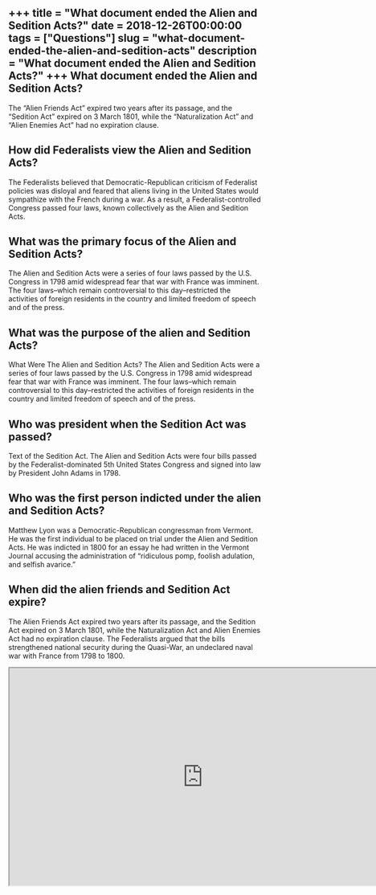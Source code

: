 +++
title = "What document ended the Alien and Sedition Acts?"
date = 2018-12-26T00:00:00
tags = ["Questions"]
slug = "what-document-ended-the-alien-and-sedition-acts"
description = "What document ended the Alien and Sedition Acts?"
+++
What document ended the Alien and Sedition Acts?
------------------------------------------------

The “Alien Friends Act” expired two years after its passage, and the “Sedition Act” expired on 3 March 1801, while the “Naturalization Act” and “Alien Enemies Act” had no expiration clause.

How did Federalists view the Alien and Sedition Acts?
-----------------------------------------------------

The Federalists believed that Democratic-Republican criticism of Federalist policies was disloyal and feared that aliens living in the United States would sympathize with the French during a war. As a result, a Federalist-controlled Congress passed four laws, known collectively as the Alien and Sedition Acts.

What was the primary focus of the Alien and Sedition Acts?
----------------------------------------------------------

The Alien and Sedition Acts were a series of four laws passed by the U.S. Congress in 1798 amid widespread fear that war with France was imminent. The four laws–which remain controversial to this day–restricted the activities of foreign residents in the country and limited freedom of speech and of the press.

What was the purpose of the alien and Sedition Acts?
----------------------------------------------------

What Were The Alien and Sedition Acts? The Alien and Sedition Acts were a series of four laws passed by the U.S. Congress in 1798 amid widespread fear that war with France was imminent. The four laws–which remain controversial to this day–restricted the activities of foreign residents in the country and limited freedom of speech and of the press.

Who was president when the Sedition Act was passed?
---------------------------------------------------

Text of the Sedition Act. The Alien and Sedition Acts were four bills passed by the Federalist-dominated 5th United States Congress and signed into law by President John Adams in 1798.

Who was the first person indicted under the alien and Sedition Acts?
--------------------------------------------------------------------

Matthew Lyon was a Democratic-Republican congressman from Vermont. He was the first individual to be placed on trial under the Alien and Sedition Acts. He was indicted in 1800 for an essay he had written in the Vermont Journal accusing the administration of “ridiculous pomp, foolish adulation, and selfish avarice.”

When did the alien friends and Sedition Act expire?
---------------------------------------------------

The Alien Friends Act expired two years after its passage, and the Sedition Act expired on 3 March 1801, while the Naturalization Act and Alien Enemies Act had no expiration clause. The Federalists argued that the bills strengthened national security during the Quasi-War, an undeclared naval war with France from 1798 to 1800.

<iframe allow="accelerometer; autoplay; clipboard-write; encrypted-media; gyroscope; picture-in-picture" allowfullscreen="" class="__youtube_prefs__  epyt-is-override  no-lazyload" data-no-lazy="1" data-origheight="433" data-origwidth="770" data-skipgform_ajax_framebjll="" height="433" id="_ytid_68575" loading="lazy" src="https://www.youtube.com/embed/JnIS1GzzF9c?enablejsapi=1&autoplay=0&cc_load_policy=0&cc_lang_pref=&iv_load_policy=1&loop=0&modestbranding=0&rel=1&fs=1&playsinline=0&autohide=2&theme=dark&color=red&controls=1&" title="YouTube player" width="770"></iframe>